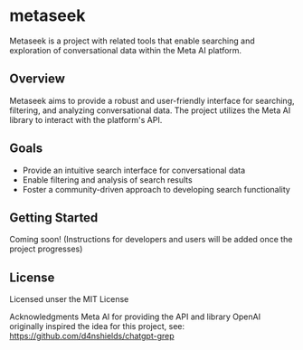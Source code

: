 # metaseek
Metaseek is a project with related tools that enable searching and exploration of conversational data within the Meta AI platform.

## Overview
Metaseek aims to provide a robust and user-friendly interface for searching, filtering, and analyzing conversational data. The project utilizes the Meta AI library to interact with the platform's API.

## Goals
- Provide an intuitive search interface for conversational data
- Enable filtering and analysis of search results
- Foster a community-driven approach to developing search functionality

## Getting Started
Coming soon! (Instructions for developers and users will be added once the project progresses)

## License
Licensed unser the MIT License

Acknowledgments
Meta AI for providing the API and library
OpenAI originally inspired the idea for this project, see: https://github.com/d4nshields/chatgpt-grep
